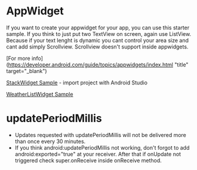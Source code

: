 # AppWidget
If you want to create your appwidget for your app, you can use this starter sample.
If you think to just put two TextView on screen, again use ListView. Because if your text lenght is dynamic you cant control your area size and cant add simply Scrollview. Scrollview doesn't support inside appwidgets.

[For more info](https://developer.android.com/guide/topics/appwidgets/index.html "title" target="_blank")

[StackWidget Sample](https://android.googlesource.com/platform/development/+/master/samples/StackWidget) - import project with Android Studio

[WeatherListWidget Sample](https://github.com/android/platform_development/tree/master/samples/WeatherListWidget)



# updatePeriodMillis
 
 - Updates requested with updatePeriodMillis will not be delivered more than once every 30 minutes.
 - If you think android:updatePeriodMillis not working, don't forgot to add android:exported="true" at your receiver. After that if onUpdate not triggered check super.onReceive inside onReceive method. 

